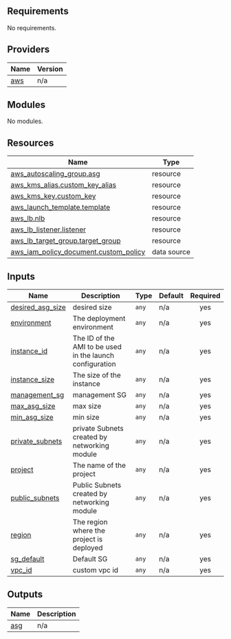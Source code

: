 <!-- BEGIN_TF_DOCS -->

## Requirements

No requirements.

## Providers

| Name                                             | Version |
| ------------------------------------------------ | ------- |
| <a name="provider_aws"></a> [aws](#provider_aws) | n/a     |

## Modules

No modules.

## Resources

| Name                                                                                                                                        | Type        |
| ------------------------------------------------------------------------------------------------------------------------------------------- | ----------- |
| [aws_autoscaling_group.asg](https://registry.terraform.io/providers/hashicorp/aws/latest/docs/resources/autoscaling_group)                  | resource    |
| [aws_kms_alias.custom_key_alias](https://registry.terraform.io/providers/hashicorp/aws/latest/docs/resources/kms_alias)                     | resource    |
| [aws_kms_key.custom_key](https://registry.terraform.io/providers/hashicorp/aws/latest/docs/resources/kms_key)                               | resource    |
| [aws_launch_template.template](https://registry.terraform.io/providers/hashicorp/aws/latest/docs/resources/launch_template)                 | resource    |
| [aws_lb.nlb](https://registry.terraform.io/providers/hashicorp/aws/latest/docs/resources/lb)                                                | resource    |
| [aws_lb_listener.listener](https://registry.terraform.io/providers/hashicorp/aws/latest/docs/resources/lb_listener)                         | resource    |
| [aws_lb_target_group.target_group](https://registry.terraform.io/providers/hashicorp/aws/latest/docs/resources/lb_target_group)             | resource    |
| [aws_iam_policy_document.custom_policy](https://registry.terraform.io/providers/hashicorp/aws/latest/docs/data-sources/iam_policy_document) | data source |

## Inputs

| Name                                                                              | Description                                              | Type  | Default | Required |
| --------------------------------------------------------------------------------- | -------------------------------------------------------- | ----- | ------- | :------: |
| <a name="input_desired_asg_size"></a> [desired_asg_size](#input_desired_asg_size) | desired size                                             | `any` | n/a     |   yes    |
| <a name="input_environment"></a> [environment](#input_environment)                | The deployment environment                               | `any` | n/a     |   yes    |
| <a name="input_instance_id"></a> [instance_id](#input_instance_id)                | The ID of the AMI to be used in the launch configuration | `any` | n/a     |   yes    |
| <a name="input_instance_size"></a> [instance_size](#input_instance_size)          | The size of the instance                                 | `any` | n/a     |   yes    |
| <a name="input_management_sg"></a> [management_sg](#input_management_sg)          | management SG                                            | `any` | n/a     |   yes    |
| <a name="input_max_asg_size"></a> [max_asg_size](#input_max_asg_size)             | max size                                                 | `any` | n/a     |   yes    |
| <a name="input_min_asg_size"></a> [min_asg_size](#input_min_asg_size)             | min size                                                 | `any` | n/a     |   yes    |
| <a name="input_private_subnets"></a> [private_subnets](#input_private_subnets)    | private Subnets created by networking module             | `any` | n/a     |   yes    |
| <a name="input_project"></a> [project](#input_project)                            | The name of the project                                  | `any` | n/a     |   yes    |
| <a name="input_public_subnets"></a> [public_subnets](#input_public_subnets)       | Public Subnets created by networking module              | `any` | n/a     |   yes    |
| <a name="input_region"></a> [region](#input_region)                               | The region where the project is deployed                 | `any` | n/a     |   yes    |
| <a name="input_sg_default"></a> [sg_default](#input_sg_default)                   | Default SG                                               | `any` | n/a     |   yes    |
| <a name="input_vpc_id"></a> [vpc_id](#input_vpc_id)                               | custom vpc id                                            | `any` | n/a     |   yes    |

## Outputs

| Name                                         | Description |
| -------------------------------------------- | ----------- |
| <a name="output_asg"></a> [asg](#output_asg) | n/a         |

<!-- END_TF_DOCS -->
